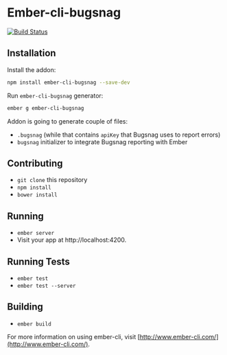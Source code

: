 # Ember-cli-bugsnag

[![Build Status](https://travis-ci.org/twokul/ember-cli-bugsnag.svg)](https://travis-ci.org/twokul/ember-cli-bugsnag)

## Installation

Install the addon:

```sh
npm install ember-cli-bugsnag --save-dev
```

Run `ember-cli-bugsnag` generator:

```sh
ember g ember-cli-bugsnag
```

Addon is going to generate couple of files:

+ `.bugsnag` (while that contains `apiKey` that Bugsnag uses to report errors)
+ `bugsnag` initializer to integrate Bugsnag reporting with Ember

## Contributing

* `git clone` this repository
* `npm install`
* `bower install`

## Running

* `ember server`
* Visit your app at http://localhost:4200.

## Running Tests

* `ember test`
* `ember test --server`

## Building

* `ember build`

For more information on using ember-cli, visit [http://www.ember-cli.com/](http://www.ember-cli.com/).
